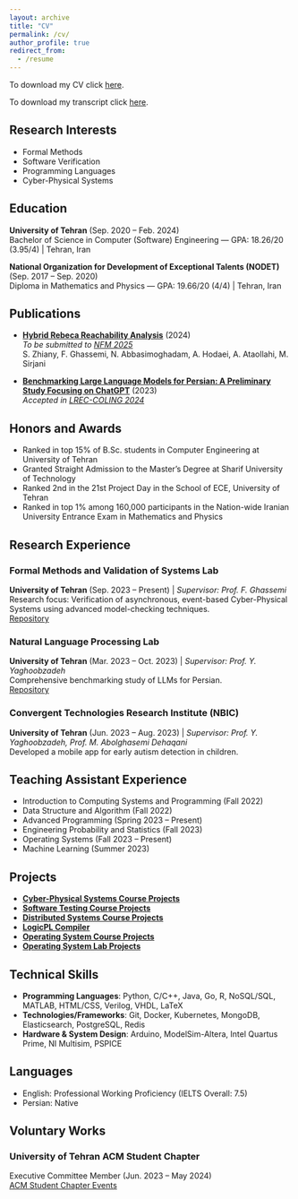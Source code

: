 ```yaml
---
layout: archive
title: "CV"
permalink: /cv/
author_profile: true
redirect_from:
  - /resume
---
```


To download my CV click [here](/files/CV.pdf).

To download my transcript click [here](/files/Transcript.pdf).

## Research Interests
- Formal Methods
- Software Verification
- Programming Languages
- Cyber-Physical Systems

## Education
**University of Tehran** (Sep. 2020 – Feb. 2024)  
Bachelor of Science in Computer (Software) Engineering — GPA: 18.26/20 (3.95/4) | Tehran, Iran

**National Organization for Development of Exceptional Talents (NODET)** (Sep. 2017 – Sep. 2020)  
Diploma in Mathematics and Physics — GPA: 19.66/20 (4/4) | Tehran, Iran

## Publications
- **[Hybrid Rebeca Reachability Analysis](https://arxiv.org/abs/2411.03160)** (2024)  
  *To be submitted to [NFM 2025](https://shemesh.larc.nasa.gov/nfm2025/)*  
   S. Zhiany, F. Ghassemi, N. Abbasimoghadam, A. Hodaei, A. Ataollahi, M. Sirjani

- **[Benchmarking Large Language Models for Persian: A Preliminary Study Focusing on ChatGPT](https://arxiv.org/abs/2404.02403)** (2023)  
  *Accepted in [LREC-COLING 2024](https://lrec-coling-2024.org/)*  
 
## Honors and Awards
- Ranked in top 15% of B.Sc. students in Computer Engineering at University of Tehran
- Granted Straight Admission to the Master’s Degree at Sharif University of Technology
- Ranked 2nd in the 21st Project Day in the School of ECE, University of Tehran
- Ranked in top 1% among 160,000 participants in the Nation-wide Iranian University Entrance Exam in Mathematics and Physics

## Research Experience
### Formal Methods and Validation of Systems Lab  
**University of Tehran** (Sep. 2023 – Present) | *Supervisor: Prof. F. Ghassemi*  
Research focus: Verification of asynchronous, event-based Cyber-Physical Systems using advanced model-checking techniques.  
[Repository](https://github.com/SaeedZhiany/HybridRebecaReachabilityAnalysis/tree/feature/duplicate-state)

### Natural Language Processing Lab  
**University of Tehran** (Mar. 2023 – Oct. 2023) | *Supervisor: Prof. Y. Yaghoobzadeh*  
Comprehensive benchmarking study of LLMs for Persian.  
 [Repository](https://github.com/Nesabbasi/Benchmarking_ChatGPT_for_Persian)

### Convergent Technologies Research Institute (NBIC)  
**University of Tehran** (Jun. 2023 – Aug. 2023) | *Supervisor: Prof. Y. Yaghoobzadeh, Prof. M. Abolghasemi Dehaqani*  
Developed a mobile app for early autism detection in children.

## Teaching Assistant Experience
- Introduction to Computing Systems and Programming (Fall 2022)
- Data Structure and Algorithm (Fall 2022)
- Advanced Programming (Spring 2023 – Present)
- Engineering Probability and Statistics (Fall 2023)
- Operating Systems (Fall 2023 – Present)
- Machine Learning (Summer 2023)

## Projects
- **[Cyber-Physical Systems Course Projects](https://github.com/Nesabbasi/CPS_Course_Projects)**
- **[Software Testing Course Projects](https://github.com/Nesabbasi/Software-Testing-Course-Projects)**
- **[Distributed Systems Course Projects](https://github.com/Nesabbasi/Distributed-Computing-Course-Projects)**
- **[LogicPL Compiler](https://github.com/Nesabbasi/LogicPL-Compiler)**
- **[Operating System Course Projects](https://github.com/Nesabbasi/Operating-Systems)**
- **[Operating System Lab Projects](https://github.com/Nesabbasi/os-lab-xv6)**

## Technical Skills
- **Programming Languages**: Python, C/C++, Java, Go, R, NoSQL/SQL, MATLAB, HTML/CSS, Verilog, VHDL, LaTeX
- **Technologies/Frameworks**: Git, Docker, Kubernetes, MongoDB, Elasticsearch, PostgreSQL, Redis
- **Hardware & System Design**: Arduino, ModelSim-Altera, Intel Quartus Prime, NI Multisim, PSPICE

## Languages
- English: Professional Working Proficiency (IELTS Overall: 7.5)
- Persian: Native

## Voluntary Works
### University of Tehran ACM Student Chapter  
Executive Committee Member (Jun. 2023 – May 2024)  
[ACM Student Chapter Events](https://ut-acm.ir/events/soc2023/)
